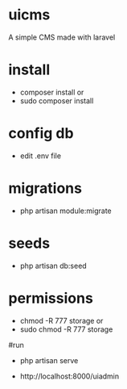 # uicms

A simple CMS made with laravel

# install

- composer install
or
- sudo composer install

# config db

- edit .env file

# migrations

- php artisan module:migrate

# seeds

- php artisan db:seed

# permissions

- chmod -R 777 storage
or 
- sudo chmod -R 777 storage

#run

- php artisan serve

- http://localhost:8000/uiadmin


